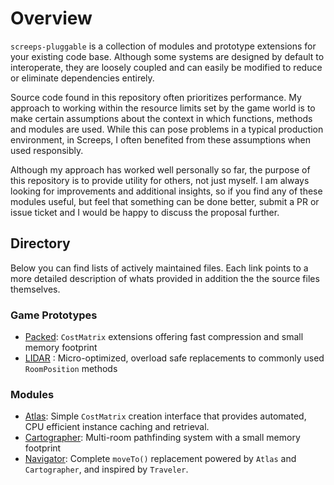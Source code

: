 # Overview
`screeps-pluggable` is a collection of modules and prototype extensions for your existing code base. Although some systems are designed by default to interoperate, they are loosely coupled and can easily be modified to reduce or eliminate dependencies entirely.

Source code found in this repository often prioritizes performance. My approach to working within the resource limits set by the game world is to make certain assumptions about the context in which functions, methods and modules are used. While this can pose problems in a typical production environment, in Screeps, I often benefited from these assumptions when used responsibly.

Although my approach has worked well personally so far, the purpose of this repository is to provide utility for others, not just myself. I am always looking for improvements and additional insights, so if you find any of these modules useful, but feel that something can be done better, submit a PR or issue ticket and I would be happy to discuss the proposal further.


## Directory
Below you can find lists of actively maintained files.  Each link points to a more detailed description of whats provided in addition the the source files themselves.

### Game Prototypes
  * [Packed](/Prototypes/Packed/):  `CostMatrix` extensions offering fast compression and small memory footprint
  * [LIDAR](/Prototypes/LIDAR/)  :  Micro-optimized, overload safe replacements to commonly used `RoomPosition` methods

### Modules
  * [Atlas](/Modules/Atlas/):  Simple `CostMatrix` creation interface that provides automated, CPU efficient instance caching and retrieval.
  * [Cartographer](/Modules/Cartographer/):  Multi-room pathfinding system with a small memory footprint
  * [Navigator](/Modules/Navigator/):  Complete `moveTo()` replacement powered by `Atlas` and `Cartographer`, and inspired by `Traveler`.
